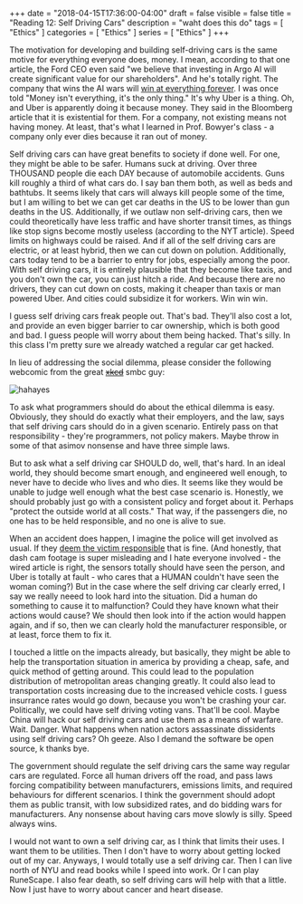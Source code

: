 +++
date = "2018-04-15T17:36:00-04:00"
draft = false
visible = false
title = "Reading 12: Self Driving Cars"
description = "waht does this do"
tags = [ "Ethics" ]
categories = [ "Ethics" ]
series = [ "Ethics" ]
+++


The motivation for developing and building self-driving cars is the same motive for everything everyone does, money. I mean, according to that one article, the
Ford CEO even said "we believe that investing in Argo AI will create significant value for our shareholders". And he's totally right. The company that wins the
AI wars will [win at everything forever](https://youtu.be/t-3qncy5Qfk?t=1m31s). I was once told "Money isn't everything, it's the only thing." It's why Uber is a thing.
Oh, and Uber is apparently doing it because money. They said in the Bloomberg article that it is existential for them. For a company, not existing means not having
money. At least, that's what I learned in Prof. Bowyer's class - a company only ever dies because it ran out of money.

Self driving cars can have great benefits to society if done well. For one, they might be able to be safer. Humans suck at driving. Over three THOUSAND people die
each DAY because of automobile accidents. Guns kill roughly a third of what cars do. I say ban them both, as well as beds and bathtubs. It seems likely that cars will
always kill people some of the time, but I am willing to bet we can get car deaths in the US to be lower than gun deaths in the US. Additionally, if we outlaw
non self-driving cars, then we could theoretically have less traffic and have shorter transit times, as things like stop signs become mostly useless (according to the NYT
article). Speed limits on
highways could be raised. And if all of the self driving cars are electric, or at least hybrid, then we can cut down on polution. Additionally, cars today tend to be
a barrier to entry for jobs, especially among the poor. With self driving cars, it is entirely plausible that they become like taxis, and you don't own the car, you
can just hitch a ride. And because there are no drivers, they can cut down on costs, making it cheaper than taxis or man powered Uber. And cities could subsidize it for
workers. Win win win. 

I guess self driving cars freak people out. That's bad. They'll also cost a lot, and provide an even bigger barrier to car ownership, which is both good and bad. I guess
people will worry about them being hacked. That's silly. In this class I'm pretty sure we already watched a regular car get hacked.

In lieu of addressing the social dilemma, please consider the following webcomic from the great 
[<s>xkcd</s>](https://www.smbc-comics.com/comic/religion-ruining-everything-since-4004-bc) smbc guy:

![hahayes](https://www.smbc-comics.com/comics/1467643530-20160704.png)

To ask what programmers should do about the ethical dilemma is easy.
Obviously, they should do exactly what their employers, and the law, says that self driving cars should do in a given scenario.
Entirely pass on that responsibility - they're programmers, not policy makers. Maybe throw in some of that asimov nonsense and have three simple laws.

But to ask what a self driving car SHOULD do, well, that's hard. In an ideal world, they should become smart enough, and engineered well enough, to never have to
decide who lives and who dies. It seems like they would be unable to judge well enough what the best case scenario is. Honestly, we should probably just
go with a consistent policy and forget about it. Perhaps "protect the outside world at all costs." That way, if the passengers die, no one has to be held responsible,
and no one is alive to sue.

When an accident does happen, I imagine the police will get involved as usual. If they [deem the victim responsible](https://www.bloomberg.com/news/articles/2018-03-20/video-shows-woman-stepped-suddenly-in-front-of-self-driving-uber) that is fine. (And honestly, that dash cam footage is super misleading and I hate everyone
involved - the wired article is right, the sensors totally should have seen the person, and Uber is totally at fault - who cares that a HUMAN couldn't have seen
the woman coming?) But in the case where the self driving car clearly erred, I say we really neeed to look hard into the situation. Did a human do something
to cause it to malfunction? Could they have known what their actions would cause? We should then look into if the action would happen again, and if so, then we
can clearly hold the manufacturer responsible, or at least, force them to fix it.

I touched a little on the impacts already, but basically, they might be able to help the transportation situation in america by providing a cheap, safe, and
quick method of getting around. This could lead to the population distribution of metropolitan areas changing greatly. It could also lead to transportation costs
increasing due to the increased vehicle costs. I guess insurrance rates would go down, because you won't be crashing your car. Politically, we could have self driving
voting vans. That'll be cool. Maybe China will hack our self driving cars and use them as a means of warfare. Wait. Danger. What happens when nation actors
assassinate dissidents using self driving cars? Oh geeze. Also I demand the software be open source, k thanks bye.

The government should regulate the self driving cars the same way regular cars are regulated. Force all human drivers off the road, and pass laws forcing compatibility
between manufacturers, emissions limits, and required behaviours for different scenarios. I think the government should adopt them as public transit, with low subsidized
rates, and do bidding wars for manufacturers. Any nonsense about having cars move slowly is silly. Speed always wins.

I would not want to own a self driving car, as I think that limits their uses. I want them to be utilities. Then I don't have to worry about getting locked out of my
car. Anyways, I would totally use a self driving car. Then I can live north of NYU and read books while I speed into work. Or I can play RuneScape. I also fear death,
so self driving cars will help with that a little. Now I just have to worry about cancer and heart disease.

